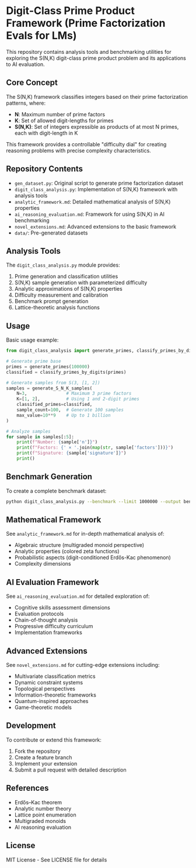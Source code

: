 # Digit-Class Prime Product Framework (Prime Factorization Evals for LMs) 

This repository contains analysis tools and benchmarking utilities for exploring the S(N,K) digit-class prime product problem and its applications to AI evaluation.

## Core Concept

The S(N,K) framework classifies integers based on their prime factorization patterns, where:

- **N**: Maximum number of prime factors
- **K**: Set of allowed digit-lengths for primes
- **S(N,K)**: Set of integers expressible as products of at most N primes, each with digit-length in K

This framework provides a controllable "difficulty dial" for creating reasoning problems with precise complexity characteristics.

## Repository Contents

- `gen_dataset.py`: Original script to generate prime factorization dataset
- `digit_class_analysis.py`: Implementation of S(N,K) framework with analysis tools
- `analytic_framework.md`: Detailed mathematical analysis of S(N,K) properties
- `ai_reasoning_evaluation.md`: Framework for using S(N,K) in AI benchmarking
- `novel_extensions.md`: Advanced extensions to the basic framework
- `data/`: Pre-generated datasets

## Analysis Tools

The `digit_class_analysis.py` module provides:

1. Prime generation and classification utilities
2. S(N,K) sample generation with parameterized difficulty
3. Analytic approximations of S(N,K) properties
4. Difficulty measurement and calibration
5. Benchmark prompt generation
6. Lattice-theoretic analysis functions

## Usage

Basic usage example:

```python
from digit_class_analysis import generate_primes, classify_primes_by_digits, generate_S_N_K_samples

# Generate prime base
primes = generate_primes(100000)
classified = classify_primes_by_digits(primes)

# Generate samples from S(3, [1, 2])
samples = generate_S_N_K_samples(
    N=3,               # Maximum 3 prime factors
    K=[1, 2],          # Using 1 and 2-digit primes
    classified_primes=classified,
    sample_count=100,  # Generate 100 samples
    max_value=10**9    # Up to 1 billion
)

# Analyze samples
for sample in samples[:5]:
    print(f"Number: {sample['n']}")
    print(f"Factors: {' × '.join(map(str, sample['factors']))}")
    print(f"Signature: {sample['signature']}")
    print()
```

## Benchmark Generation

To create a complete benchmark dataset:

```bash
python digit_class_analysis.py --benchmark --limit 1000000 --output benchmark.json
```

## Mathematical Framework

See `analytic_framework.md` for in-depth mathematical analysis of:

- Algebraic structure (multigraded monoid perspective)
- Analytic properties (colored zeta functions)
- Probabilistic aspects (digit-conditioned Erdős-Kac phenomenon)
- Complexity dimensions

## AI Evaluation Framework

See `ai_reasoning_evaluation.md` for detailed exploration of:

- Cognitive skills assessment dimensions
- Evaluation protocols
- Chain-of-thought analysis
- Progressive difficulty curriculum
- Implementation frameworks

## Advanced Extensions

See `novel_extensions.md` for cutting-edge extensions including:

- Multivariate classification metrics
- Dynamic constraint systems
- Topological perspectives
- Information-theoretic frameworks
- Quantum-inspired approaches
- Game-theoretic models

## Development

To contribute or extend this framework:

1. Fork the repository
2. Create a feature branch
3. Implement your extension
4. Submit a pull request with detailed description

## References

- Erdős–Kac theorem
- Analytic number theory
- Lattice point enumeration
- Multigraded monoids
- AI reasoning evaluation

## License

MIT License - See LICENSE file for details
